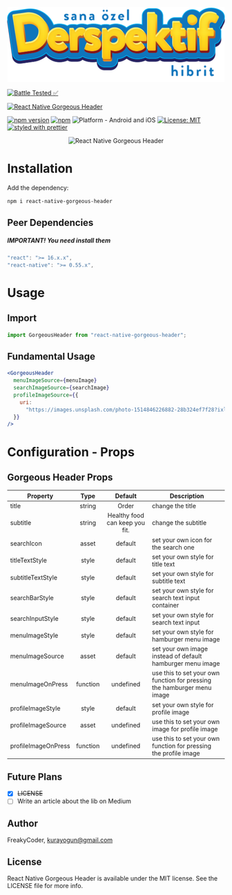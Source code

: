 <img alt="React Native Gorgeous Header" src="assets/logo.png" width="1050"/>

[![Battle Tested ✅](https://img.shields.io/badge/-Battle--Tested%20%E2%9C%85-03666e?style=for-the-badge)](https://github.com/WrathChaos/react-native-gorgeous-header)

[![React Native Gorgeous Header](https://img.shields.io/badge/-Extremely%20easy%20to%20create%20a%20React%20Native%20Component%20Library%20with%20both%20Stateful%20and%20Functional%20Component%20Examples-orange?style=for-the-badge)](https://github.com/WrathChaos/react-native-gorgeous-header)

[![npm version](https://img.shields.io/npm/v/react-native-gorgeous-header.svg?style=for-the-badge)](https://www.npmjs.com/package/react-native-gorgeous-header)
[![npm](https://img.shields.io/npm/dt/react-native-gorgeous-header.svg?style=for-the-badge)](https://www.npmjs.com/package/react-native-gorgeous-header)
![Platform - Android and iOS](https://img.shields.io/badge/platform-Android%20%7C%20iOS-blue.svg?style=for-the-badge)
[![License: MIT](https://img.shields.io/badge/License-MIT-green.svg?style=for-the-badge)](https://opensource.org/licenses/MIT)
[![styled with prettier](https://img.shields.io/badge/styled_with-prettier-ff69b4.svg?style=for-the-badge)](https://github.com/prettier/prettier)

<p align="center">
  <img alt="React Native Gorgeous Header"
        src="assets/Screenshots/React-Native-Gorgeous-Header.png" />
</p>

# Installation

Add the dependency:

```bash
npm i react-native-gorgeous-header
```

## Peer Dependencies

<h5><i>IMPORTANT! You need install them</i></h5>

```js
"react": ">= 16.x.x",
"react-native": ">= 0.55.x",
```

# Usage

## Import

```jsx
import GorgeousHeader from "react-native-gorgeous-header";
```

## Fundamental Usage

```jsx
<GorgeousHeader
  menuImageSource={menuImage}
  searchImageSource={searchImage}
  profileImageSource={{
    uri:
      "https://images.unsplash.com/photo-1514846226882-28b324ef7f28?ixlib=rb-1.2.1&ixid=eyJhcHBfaWQiOjEyMDd9&auto=format&fit=crop&w=934&q=80",
  }}
/>
```

# Configuration - Props

## Gorgeous Header Props

| Property            |   Type   |            Default             | Description                                                             |
| ------------------- | :------: | :----------------------------: | ----------------------------------------------------------------------- |
| title               |  string  |             Order              | change the title                                                        |
| subtitle            |  string  | Healthy food can keep you fit. | change the subtitle                                                     |
| searchIcon          |  asset   |            default             | set your own icon for the search one                                    |
| titleTextStyle      |  style   |            default             | set your own style for title text                                       |
| subtitleTextStyle   |  style   |            default             | set your own style for subtitle text                                    |
| searchBarStyle      |  style   |            default             | set your own style for search text input container                      |
| searchInputStyle    |  style   |            default             | set your own style for search text input                                |
| menuImageStyle      |  style   |            default             | set your own style for hamburger menu image                             |
| menuImageSource     |  asset   |            default             | set your own image instead of default hamburger menu image              |
| menuImageOnPress    | function |           undefined            | use this to set your own function for pressing the hamburger menu image |
| profileImageStyle   |  style   |            default             | set your own style for profile image                                    |
| profileImageSource  |  asset   |           undefined            | use this to set your own image for profile image                        |
| profileImageOnPress | function |           undefined            | use this to set your own function for pressing the profile image        |

## Future Plans

- [x] ~~LICENSE~~
- [ ] Write an article about the lib on Medium

## Author

FreakyCoder, kurayogun@gmail.com

## License

React Native Gorgeous Header is available under the MIT license. See the LICENSE file for more info.

